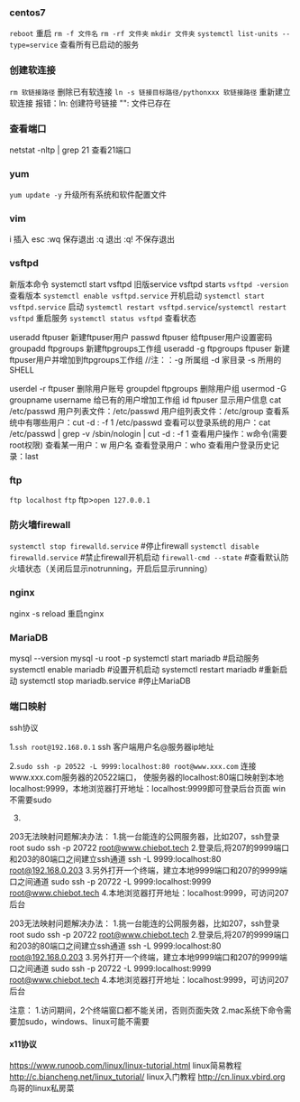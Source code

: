 ### centos7
`reboot` 重启
`rm -f 文件名`
`rm -rf 文件夹`
`mkdir 文件夹`
`systemctl list-units --type=service`     查看所有已启动的服务

### 创建软连接
`rm 软链接路径` 删除已有软连接 
`ln -s 链接目标路径/pythonxxx 软链接路径` 重新建立软连接
报错：ln: 创建符号链接 "": 文件已存在 


### 查看端口
netstat -nltp | grep 21 查看21端口

### yum
`yum update -y` 升级所有系统和软件配置文件

### vim
i 插入
esc
:wq 保存退出
:q  退出
:q! 不保存退出

### vsftpd
新版本命令 systemctl start vsftpd 旧版service vsftpd starts
`vsftpd -version` 查看版本
`systemctl enable vsftpd.service` 开机启动
`systemctl start  vsftpd.service`  启动
`systemctl restart vsftpd.service`/`systemctl restart vsftpd` 重启服务
`systemctl status vsftpd` 查看状态

useradd ftpuser 新建ftpuser用户 
passwd ftpuser 给ftpuser用户设置密码
groupadd ftpgroups 新建ftpgroups工作组
useradd -g ftpgroups ftpuser 新建ftpuser用户并增加到ftpgroups工作组
//注：：-g 所属组 -d 家目录 -s 所用的SHELL

userdel -r ftpuser  删除用户账号 
groupdel ftpgroups  删除用户组
usermod -G groupname username 给已有的用户增加工作组
id ftpuser 显示用户信息 
cat /etc/passwd
用户列表文件：/etc/passwd 
用户组列表文件：/etc/group 
查看系统中有哪些用户：cut -d : -f 1 /etc/passwd 
查看可以登录系统的用户：cat /etc/passwd | grep -v /sbin/nologin | cut -d : -f 1 
查看用户操作：w命令(需要root权限) 
查看某一用户：w 用户名 
查看登录用户：who 
查看用户登录历史记录：last

### ftp
`ftp localhost`
`ftp`
ftp>`open 127.0.0.1`


### 防火墙firewall
`systemctl stop firewalld.service` #停止firewall
`systemctl disable firewalld.service` #禁止firewall开机启动
`firewall-cmd --state` #查看默认防火墙状态（关闭后显示notrunning，开启后显示running）


### nginx
nginx -s reload 重启nginx

### MariaDB
mysql --version
mysql -u root -p
systemctl start mariadb #启动服务
systemctl enable mariadb #设置开机启动
systemctl restart mariadb #重新启动
systemctl stop mariadb.service #停止MariaDB


### 端口映射
ssh协议

1.`ssh root@192.168.0.1` 
ssh 客户端用户名@服务器ip地址 

2.`sudo ssh -p 20522 -L 9999:localhost:80 root@www.xxx.com` 
连接www.xxx.com服务器的20522端口， 使服务器的localhost:80端口映射到本地localhost:9999，本地浏览器打开地址：localhost:9999即可登录后台页面
win不需要sudo

3.
203无法映射问题解决办法：
1.挑一台能连的公网服务器，比如207，ssh登录root
sudo ssh -p 20722 root@www.chiebot.tech
2.登录后,将207的9999端口和203的80端口之间建立ssh通道
ssh -L 9999:localhost:80 root@192.168.0.203
3.另外打开一个终端，建立本地9999端口和207的9999端口之间通道
sudo  ssh -p 20722 -L 9999:localhost:9999 root@www.chiebot.tech
4.本地浏览器打开地址：localhost:9999，可访问207后台


203无法映射问题解决办法：
1.挑一台能连的公网服务器，比如207，ssh登录root
sudo ssh -p 20722 root@www.chiebot.tech
2.登录后,将207的9999端口和203的80端口之间建立ssh通道
ssh -L 9999:localhost:80 root@192.168.0.203
3.另外打开一个终端，建立本地9999端口和207的9999端口之间通道
sudo  ssh -p 20722 -L 9999:localhost:9999 root@www.chiebot.tech
4.本地浏览器打开地址：localhost:9999，可访问207后台

注意：
1.访问期间，2个终端窗口都不能关闭，否则页面失效
2.mac系统下命令需要加sudo，windows、linux可能不需要




#### x11协议




https://www.runoob.com/linux/linux-tutorial.html  linux简易教程
http://c.biancheng.net/linux_tutorial/    linux入门教程
http://cn.linux.vbird.org  鸟哥的linux私房菜